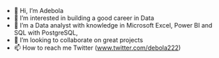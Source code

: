 - 👋 Hi, I’m Adebola
- 👀 I’m interested in building a good career in Data
- 🌱 I’m a Data analyst with knowledge in Microsoft Excel, Power BI and SQL with PostgreSQL, 
- 💞️ I’m looking to collaborate on great projects
- 📫 How to reach me Twitter (www.twitter.com/debola222)

<!---
Adebola222/Adebola222 is a ✨ special ✨ repository because its `README.md` (this file) appears on your GitHub profile.
You can click the Preview link to take a look at your changes.
--->
